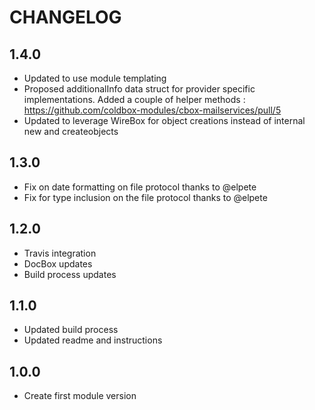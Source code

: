 CHANGELOG
=========

## 1.4.0
* Updated to use module templating
* Proposed additionalInfo data struct for provider specific implementations. Added a couple of helper methods : https://github.com/coldbox-modules/cbox-mailservices/pull/5
* Updated to leverage WireBox for object creations instead of internal new and createobjects

## 1.3.0
* Fix on date formatting on file protocol thanks to @elpete
* Fix for type inclusion on the file protocol thanks to @elpete

## 1.2.0
* Travis integration
* DocBox updates
* Build process updates

## 1.1.0
* Updated build process
* Updated readme and instructions

## 1.0.0
* Create first module version